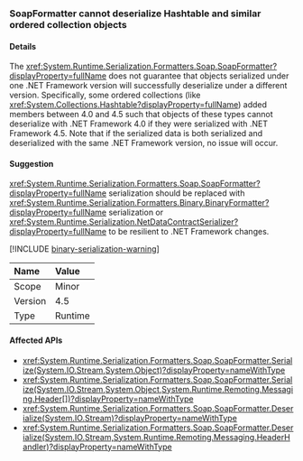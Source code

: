 ### SoapFormatter cannot deserialize Hashtable and similar ordered collection objects

#### Details

The <xref:System.Runtime.Serialization.Formatters.Soap.SoapFormatter?displayProperty=fullName> does not guarantee that objects serialized under one .NET Framework version will successfully deserialize under a different version. Specifically, some ordered collections (like <xref:System.Collections.Hashtable?displayProperty=fullName>) added members between 4.0 and 4.5 such that objects of these types cannot deserialize with .NET Framework 4.0 if they were serialized with .NET Framework 4.5. Note that if the serialized data is both serialized and deserialized with the same .NET Framework version, no issue will occur.

#### Suggestion

<xref:System.Runtime.Serialization.Formatters.Soap.SoapFormatter?displayProperty=fullName> serialization should be replaced with <xref:System.Runtime.Serialization.Formatters.Binary.BinaryFormatter?displayProperty=fullName> serialization or <xref:System.Runtime.Serialization.NetDataContractSerializer?displayProperty=fullName> to be resilient to .NET Framework changes.

[!INCLUDE [binary-serialization-warning](../../../binary-serialization-warning.md)]

| Name    | Value   |
| :------ | :------ |
| Scope   | Minor   |
| Version | 4.5     |
| Type    | Runtime |

#### Affected APIs

- <xref:System.Runtime.Serialization.Formatters.Soap.SoapFormatter.Serialize(System.IO.Stream,System.Object)?displayProperty=nameWithType>
- <xref:System.Runtime.Serialization.Formatters.Soap.SoapFormatter.Serialize(System.IO.Stream,System.Object,System.Runtime.Remoting.Messaging.Header[])?displayProperty=nameWithType>
- <xref:System.Runtime.Serialization.Formatters.Soap.SoapFormatter.Deserialize(System.IO.Stream)?displayProperty=nameWithType>
- <xref:System.Runtime.Serialization.Formatters.Soap.SoapFormatter.Deserialize(System.IO.Stream,System.Runtime.Remoting.Messaging.HeaderHandler)?displayProperty=nameWithType>

<!--

#### Affected APIs

- `M:System.Runtime.Serialization.Formatters.Soap.SoapFormatter.Serialize(System.IO.Stream,System.Object)`
- `M:System.Runtime.Serialization.Formatters.Soap.SoapFormatter.Serialize(System.IO.Stream,System.Object,System.Runtime.Remoting.Messaging.Header[])`
- `M:System.Runtime.Serialization.Formatters.Soap.SoapFormatter.Deserialize(System.IO.Stream)`
- `M:System.Runtime.Serialization.Formatters.Soap.SoapFormatter.Deserialize(System.IO.Stream,System.Runtime.Remoting.Messaging.HeaderHandler)`

-->
